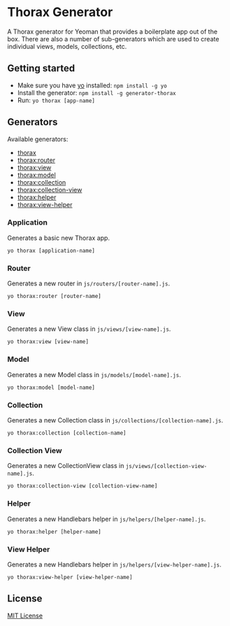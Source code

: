 # Thorax Generator

A Thorax generator for Yeoman that provides a boilerplate app out of the box. There are also a number of sub-generators which are used to create individual views, models, collections, etc.

## Getting started

- Make sure you have [yo](https://github.com/yeoman/yo) installed:
    `npm install -g yo`
- Install the generator: `npm install -g generator-thorax`
- Run: `yo thorax [app-name]`

## Generators

Available generators:

* [thorax](#application)
* [thorax:router](#router)
* [thorax:view](#view)
* [thorax:model](#model)
* [thorax:collection](#collection)
* [thorax:collection-view](#collection-view)
* [thorax:helper](#helper)
* [thorax:view-helper](#view-helper)

### Application

Generates a basic new Thorax app.

```
yo thorax [application-name]
```

### Router

Generates a new router in `js/routers/[router-name].js`.

```
yo thorax:router [router-name]
```

### View

Generates a new View class in `js/views/[view-name].js`.

```
yo thorax:view [view-name]
```

### Model

Generates a new Model class in `js/models/[model-name].js`.

```
yo thorax:model [model-name]
```

### Collection

Generates a new Collection class in `js/collections/[collection-name].js`.

```
yo thorax:collection [collection-name]
```

### Collection View

Generates a new CollectionView class in `js/views/[collection-view-name].js`.

```
yo thorax:collection-view [collection-view-name]
```

### Helper

Generates a new Handlebars helper in `js/helpers/[helper-name].js`.

```
yo thorax:helper [helper-name]
```

### View Helper

Generates a new Handlebars helper in `js/helpers/[view-helper-name].js`.

```
yo thorax:view-helper [view-helper-name]
```

## License

[MIT License](http://en.wikipedia.org/wiki/MIT_License)
